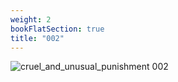 ```yaml
---
weight: 2
bookFlatSection: true
title: "002"
---
```


![cruel_and_unusual_punishment 002 ](../../jpg/cup_002.jpg)


